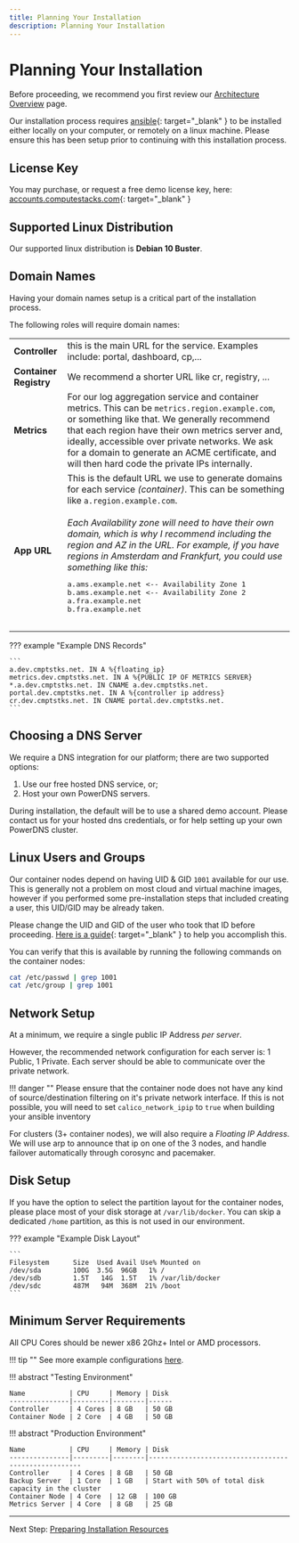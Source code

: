```yaml
---
title: Planning Your Installation
description: Planning Your Installation
---
```

# Planning Your Installation

Before proceeding, we recommend you first review our [Architecture Overview](../architecture_overview.md) page.

Our installation process requires [ansible](https://docs.ansible.com/ansible/latest/installation_guide/intro_installation.html){: target="_blank" } to be installed either locally on your computer, or remotely on a linux machine. Please ensure this has been setup prior to continuing with this installation process.

## License Key

You may purchase, or request a free demo license key, here: [accounts.computestacks.com](https://accounts.computestacks.com/store/computestacks){: target="_blank" }


## Supported Linux Distribution

Our supported linux distribution is **Debian 10 Buster**.

## Domain Names

Having your domain names setup is a critical part of the installation process.

The following roles will require domain names:

<table>
<tbody>
    <tr>
        <td><b>Controller</b></td>
        <td>this is the main URL for the service. Examples include: portal, dashboard, cp,...</td>
    </tr>
    <tr>
        <td><b>Container Registry</b></td>
        <td>We recommend a shorter URL like cr, registry, ...</td>
    </tr>
    <tr>
        <td><b>Metrics</b></td>
        <td>
            For our log aggregation service and container metrics. This can be <code>metrics.region.example.com</code>, or something like that. We generally recommend that each region have their own metrics server and, ideally, accessible over private networks. We ask for a domain to generate an ACME certificate, and will then hard code the private IPs internally.
        </td>
    </tr>
    <tr>
        <td><b>App URL</b></td>
        <td>
            This is the default URL we use to generate domains for each service <em>(container)</em>. This can be something like <code>a.region.example.com</code>. 
            <br><br>
            <em>Each Availability zone will need to have their own domain, which is why I recommend including the region and AZ in the URL. For example, if you have regions in Amsterdam and Frankfurt, you could use something like this:</em>
            <br>
            <pre>
a.ams.example.net <-- Availability Zone 1
b.ams.example.net <-- Availability Zone 2
a.fra.example.net
b.fra.example.net
            </pre>
        </td>
    </tr>
</tbody>
</table>

??? example "Example DNS Records"

    ```
    a.dev.cmptstks.net. IN A %{floating_ip}
    metrics.dev.cmptstks.net. IN A %{PUBLIC IP OF METRICS SERVER}
    *.a.dev.cmptstks.net. IN CNAME a.dev.cmptstks.net.
    portal.dev.cmptstks.net. IN A %{controller ip address}
    cr.dev.cmptstks.net. IN CNAME portal.dev.cmptstks.net.
    ```

## Choosing a DNS Server

We require a DNS integration for our platform; there are two supported options:

1. Use our free hosted DNS service, or; 
2. Host your own PowerDNS servers.

During installation, the default will be to use a shared demo account. Please contact us for your hosted dns credentials, or for help setting up your own PowerDNS cluster.

## Linux Users and Groups

Our container nodes depend on having UID & GID `1001` available for our use. This is generally not a problem on most cloud and virtual machine images, however if you performed some pre-installation steps that included creating a user, this UID/GID may be already taken. 

Please change the UID and GID of the user who took that ID before proceeding. [Here is a guide](https://kerneltalks.com/tips-tricks/how-to-change-uid-or-gid-safely-in-linux/){: target="_blank" } to help you accomplish this.

You can verify that this is available by running the following commands on the container nodes:

```bash
cat /etc/passwd | grep 1001
cat /etc/group | grep 1001
```

## Network Setup
At a minimum, we require a single public IP Address _per server_. 

However, the recommended network configuration for each server is: 1 Public, 1 Private. Each server should be able to communicate over the private network.

!!! danger ""
    Please ensure that the container node does not have any kind of source/destination filtering on it's private network interface. If this is not possible, you will need to set `calico_network_ipip` to `true` when building your ansible inventory

For clusters (3+ container nodes), we will also require a _Floating IP Address_. We will use arp to announce that ip on one of the 3 nodes, and handle failover automatically through corosync and pacemaker.


## Disk Setup
If you have the option to select the partition layout for the container nodes, please place most of your disk storage at `/var/lib/docker`. You can skip a dedicated `/home` partition, as this is not used in our environment.

??? example "Example Disk Layout"

    ```
    Filesystem      Size  Used Avail Use% Mounted on
    /dev/sda        100G  3.5G  96GB   1% /
    /dev/sdb        1.5T   14G  1.5T   1% /var/lib/docker
    /dev/sdc        487M   94M  368M  21% /boot
    ```

## Minimum Server Requirements

All CPU Cores should be newer x86 2Ghz+ Intel or AMD processors.

!!! tip ""
    See more example configurations [here](../architecture_overview.md#example-configurations).

!!! abstract "Testing Environment"

    Name           | CPU     | Memory | Disk
    ---------------|---------|--------|------
    Controller     | 4 Cores | 8 GB   | 50 GB
    Container Node | 2 Core  | 4 GB   | 50 GB

!!! abstract "Production Environment"

    Name           | CPU     | Memory | Disk
    ---------------|---------|--------|-----------------------------------------------------
    Controller     | 4 Cores | 8 GB   | 50 GB
    Backup Server  | 1 Core  | 1 GB   | Start with 50% of total disk capacity in the cluster
    Container Node | 4 Core  | 12 GB  | 100 GB
    Metrics Server | 4 Core  | 8 GB   | 25 GB

---
Next Step: [Preparing Installation Resources](1_prepare.md)
